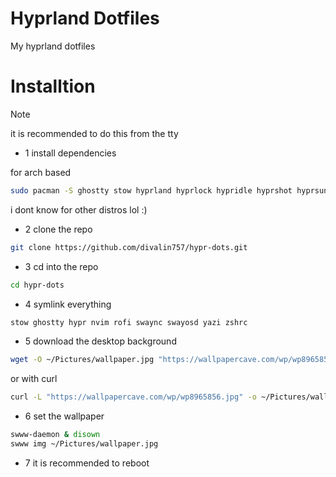 # Hyprland Dotfiles

My hyprland dotfiles

# Installtion 
> [!NOTE]
it is recommended to do this from the tty 

* 1 install dependencies

for arch based

```bash
sudo pacman -S ghostty stow hyprland hyprlock hypridle hyprshot hyprsunset rofi yazi swaync swayosd waybar zsh neovim swww
```

i dont know for other distros lol :)

* 2 clone the repo 
```bash
git clone https://github.com/divalin757/hypr-dots.git
```

* 3 cd into the repo
```bash
cd hypr-dots
```

* 4 symlink everything 
```bash
stow ghostty hypr nvim rofi swaync swayosd yazi zshrc
```

* 5 download the desktop background 
```bash
wget -O ~/Pictures/wallpaper.jpg "https://wallpapercave.com/wp/wp8965856.jpg"
```

or with curl 
```bash
curl -L "https://wallpapercave.com/wp/wp8965856.jpg" -o ~/Pictures/wallpaper.jpg
```

* 6 set the wallpaper 
```bash
swww-daemon & disown
swww img ~/Pictures/wallpaper.jpg
```

* 7 it is recommended to reboot 


